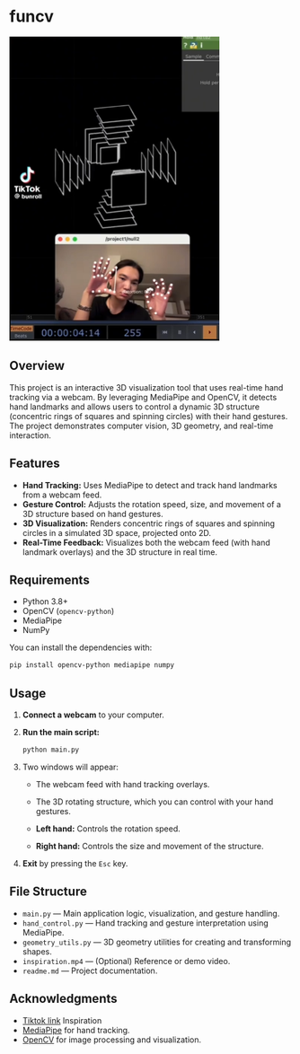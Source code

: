 # funcv

[![Inspiration Video](inspiration_preview.png)](inspiration.mp4)

## Overview

This project is an interactive 3D visualization tool that uses real-time hand tracking via a webcam. By leveraging MediaPipe and OpenCV, it detects hand landmarks and allows users to control a dynamic 3D structure (concentric rings of squares and spinning circles) with their hand gestures. The project demonstrates computer vision, 3D geometry, and real-time interaction.

## Features

- **Hand Tracking:** Uses MediaPipe to detect and track hand landmarks from a webcam feed.
- **Gesture Control:** Adjusts the rotation speed, size, and movement of a 3D structure based on hand gestures.
- **3D Visualization:** Renders concentric rings of squares and spinning circles in a simulated 3D space, projected onto 2D.
- **Real-Time Feedback:** Visualizes both the webcam feed (with hand landmark overlays) and the 3D structure in real time.

## Requirements

- Python 3.8+
- OpenCV (`opencv-python`)
- MediaPipe
- NumPy

You can install the dependencies with:

```bash
pip install opencv-python mediapipe numpy
```

## Usage

1. **Connect a webcam** to your computer.
2. **Run the main script:**

   ```bash
   python main.py
   ```

3. Two windows will appear:
   - The webcam feed with hand tracking overlays.
   - The 3D rotating structure, which you can control with your hand gestures.

   - **Left hand:** Controls the rotation speed.
   - **Right hand:** Controls the size and movement of the structure.

4. **Exit** by pressing the `Esc` key.

## File Structure

- `main.py` — Main application logic, visualization, and gesture handling.
- `hand_control.py` — Hand tracking and gesture interpretation using MediaPipe.
- `geometry_utils.py` — 3D geometry utilities for creating and transforming shapes.
- `inspiration.mp4` — (Optional) Reference or demo video.
- `readme.md` — Project documentation.

## Acknowledgments
- [Tiktok link](https://www.tiktok.com/@bunroll/video/7487125255144656148) Inspiration
- [MediaPipe](https://google.github.io/mediapipe/) for hand tracking.
- [OpenCV](https://opencv.org/) for image processing and visualization.
